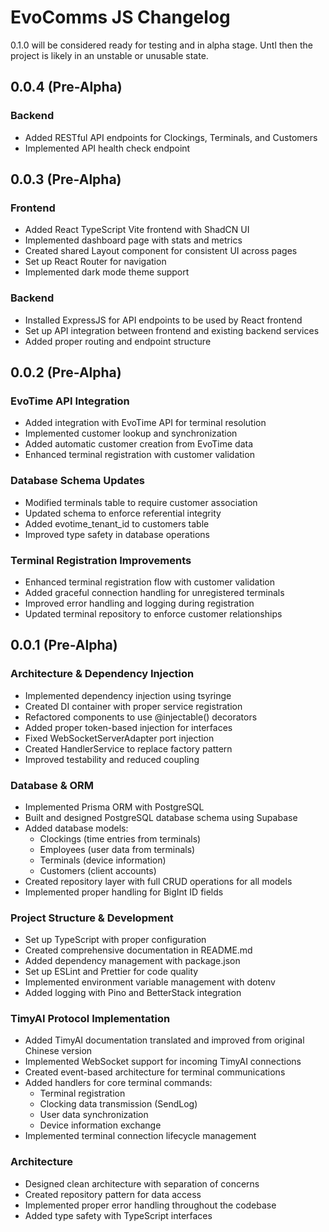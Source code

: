 # EvoComms JS Changelog

0.1.0 will be considered ready for testing and in alpha stage. Untl then the project is likely in an unstable or unusable state.

## 0.0.4 (Pre-Alpha)

### Backend
- Added RESTful API endpoints for Clockings, Terminals, and Customers
- Implemented API health check endpoint

## 0.0.3 (Pre-Alpha)

### Frontend
- Added React TypeScript Vite frontend with ShadCN UI
- Implemented dashboard page with stats and metrics
- Created shared Layout component for consistent UI across pages
- Set up React Router for navigation
- Implemented dark mode theme support

### Backend
- Installed ExpressJS for API endpoints to be used by React frontend
- Set up API integration between frontend and existing backend services
- Added proper routing and endpoint structure

## 0.0.2 (Pre-Alpha)

### EvoTime API Integration
- Added integration with EvoTime API for terminal resolution
- Implemented customer lookup and synchronization
- Added automatic customer creation from EvoTime data
- Enhanced terminal registration with customer validation

### Database Schema Updates
- Modified terminals table to require customer association
- Updated schema to enforce referential integrity
- Added evotime_tenant_id to customers table
- Improved type safety in database operations

### Terminal Registration Improvements
- Enhanced terminal registration flow with customer validation
- Added graceful connection handling for unregistered terminals
- Improved error handling and logging during registration
- Updated terminal repository to enforce customer relationships

## 0.0.1 (Pre-Alpha)

### Architecture & Dependency Injection
- Implemented dependency injection using tsyringe
- Created DI container with proper service registration
- Refactored components to use @injectable() decorators
- Added proper token-based injection for interfaces
- Fixed WebSocketServerAdapter port injection
- Created HandlerService to replace factory pattern
- Improved testability and reduced coupling

### Database & ORM
- Implemented Prisma ORM with PostgreSQL
- Built and designed PostgreSQL database schema using Supabase
- Added database models:
  - Clockings (time entries from terminals)
  - Employees (user data from terminals)
  - Terminals (device information)
  - Customers (client accounts)
- Created repository layer with full CRUD operations for all models
- Implemented proper handling for BigInt ID fields

### Project Structure & Development
- Set up TypeScript with proper configuration
- Created comprehensive documentation in README.md
- Added dependency management with package.json
- Set up ESLint and Prettier for code quality
- Implemented environment variable management with dotenv
- Added logging with Pino and BetterStack integration

### TimyAI Protocol Implementation
- Added TimyAI documentation translated and improved from original Chinese version
- Implemented WebSocket support for incoming TimyAI connections
- Created event-based architecture for terminal communications
- Added handlers for core terminal commands:
  - Terminal registration
  - Clocking data transmission (SendLog)
  - User data synchronization
  - Device information exchange
- Implemented terminal connection lifecycle management

### Architecture
- Designed clean architecture with separation of concerns
- Created repository pattern for data access
- Implemented proper error handling throughout the codebase
- Added type safety with TypeScript interfaces
